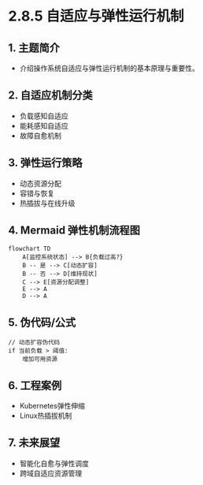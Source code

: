 # 2.8.5 自适应与弹性运行机制

## 1. 主题简介

- 介绍操作系统自适应与弹性运行机制的基本原理与重要性。

## 2. 自适应机制分类

- 负载感知自适应
- 能耗感知自适应
- 故障自愈机制

## 3. 弹性运行策略

- 动态资源分配
- 容错与恢复
- 热插拔与在线升级

## 4. Mermaid 弹性机制流程图

```mermaid
flowchart TD
    A[监控系统状态] --> B{负载过高?}
    B -- 是 --> C[动态扩容]
    B -- 否 --> D[维持现状]
    C --> E[资源分配调整]
    E --> A
    D --> A
```

## 5. 伪代码/公式

```pseudo
// 动态扩容伪代码
if 当前负载 > 阈值:
    增加可用资源
```

## 6. 工程案例

- Kubernetes弹性伸缩
- Linux热插拔机制

## 7. 未来展望

- 智能化自愈与弹性调度
- 跨域自适应资源管理

